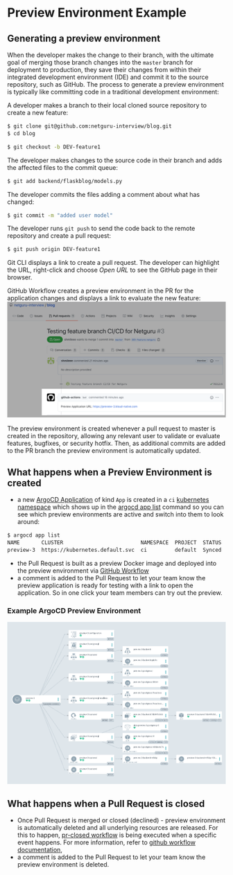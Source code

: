 # Preview Environment Example

## Generating a preview environment

When the developer makes the change to their branch, with the ultimate
goal of merging those branch changes into the `master` branch for
deployment to production, they save their changes from within their
integrated development environment (IDE) and commit it to the source
repository, such as GitHub. The process to generate a preview
environment is typically like committing code in a traditional
development environment:

A developer makes a branch to their local cloned source repository to create a new feature:

```sh
$ git clone git@github.com:netguru-interview/blog.git
$ cd blog
```

```sh
$ git checkout -b DEV-feature1
```

The developer makes changes to the source code in their branch and adds the affected files to the commit queue:

```sh
$ git add backend/flaskblog/models.py
```

The developer commits the files adding a comment about what has changed:

```sh
$ git commit -m "added user model"
```

The developer runs `git push` to send the code back to the remote  repository and create a pull request:

```sh
$ git push origin DEV-feature1
```
Git CLI displays a link to create a pull request. The developer can highlight the URL, right-click and choose *Open URL* to see the GitHub page in their browser.

GitHub Workflow creates a preview environment in the PR for the application changes and displays a link to evaluate the new feature:
![diagram](assets/preview-env.png)

The preview environment is created whenever a pull request to master is created in the
repository, allowing any relevant user to validate or evaluate features,
bugfixes, or security hotfix. Then, as additional commits are added to the PR branch
the preview environment is automatically updated.

## What happens when a Preview Environment is created

* a new [ArgoCD Application](https://argoproj.github.io/argo-cd/core_concepts) of kind `App` is created in a `ci` [kubernetes namespace](https://kubernetes.io/docs/concepts/overview/working-with-objects/namespaces/) which shows up in the [argocd app list](https://argoproj.github.io/argo-cd/getting_started/#creating-apps-via-cli) command so you can see which preview environments are active and switch into them to look around:

```sh
$ argocd app list  
NAME       CLUSTER                         NAMESPACE  PROJECT  STATUS  HEALTH   SYNCPOLICY  CONDITIONS  REPO                                                       PATH  TARGET
preview-3  https://kubernetes.default.svc  ci         default  Synced  Healthy  Auto        <none>      https://github.com/netguru-interview/blog-helm-charts.git  .
```

* the Pull Request is built as a preview Docker image and deployed into the preview environment via [GitHub Workflow](https://github.com/netguru-interview/blog/blob/master/.github/workflows/ci.yaml)
* a comment is added to the Pull Request to let your team know the preview application is ready for testing with a link to open the application. So in one click your team members can try out the preview.

### Example ArgoCD Preview Environment
[![](assets/argocd-example.png)](assets/argocd-example.png)

## What happens when a Pull Request is closed

* Once Pull Request is merged or closed (declined) - preview environment is automatically deleted
and all underlying resources are released. For this to happen, [pr-closed workflow](https://github.com/netguru-interview/blog/blob/master/.github/workflows/pr-closed.yaml) is being executed when a specific event happens. For more information, refer to [github workflow documentation](https://docs.github.com/en/actions/reference/events-that-trigger-workflows),
* a comment is added to the Pull Request to let your team know the preview environment is deleted.
